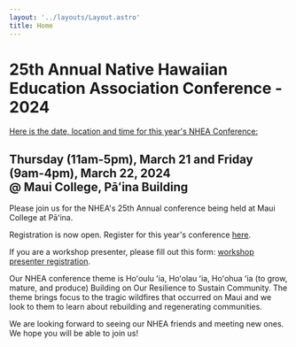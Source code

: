 ```yaml
---
layout: '../layouts/Layout.astro'
title: Home
---
```


<h1 class="text-primary font-[400]">25th Annual Native Hawaiian Education Association Conference - 2024</h1>
<u>Here is the date, location and time for this year's NHEA Conference:</u>

<h2>Thursday (11am-5pm), March 21 and Friday (9am-4pm), March 22, 2024<br />@ Maui College, Pāʻina Building</h2>

Please join us for the NHEA's 25th Annual conference being held at Maui College at Pāʻina.

Registration is now open. Register for this year's conference <a href="/register">here</a>.

If you are a workshop presenter, please fill out this form: <a href="#">workshop presenter registration</a>.

Our NHEA conference theme is Hoʻoulu ʻia, Hoʻolau ʻia, Hoʻohua ʻia (to grow, mature, and produce) Building on Our Resilience to Sustain Community. The theme brings focus to the tragic wildfires that occurred on Maui and we look to them to learn about rebuilding and regenerating communities.

We are looking forward to seeing our NHEA friends and meeting new ones. We hope you will be able to join us!
